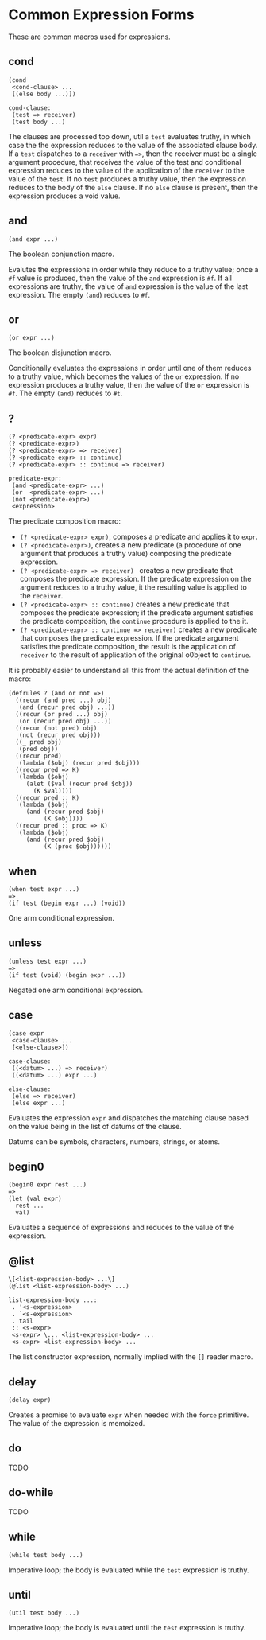 # Common Expression Forms

These are common macros used for expressions.

## cond
```
(cond
 <cond-clause> ...
 [(else body ...)])

cond-clause:
 (test => receiver)
 (test body ...)
```

The clauses are processed top down, util a `test` evaluates truthy, in
which case the the expression reduces to the value of the associated
clause body.  If a `test` dispatches to a `receiver` with `=>`, then
the receiver must be a single argument procedure, that receives the
value of the test and conditional expression reduces to the value of
the application of the `receiver` to the value of the `test`. If no
`test` produces a truthy value, then the expression reduces to the
body of the `else` clause. If no `else` clause is present, then the
expression produces a void value.

## and
```
(and expr ...)
```

The boolean conjunction macro.

Evalutes the expressions in order while they reduce to a truthy value;
once a `#f` value is produced, then the value of the `and` expression
is `#f`. If all expressions are truthy, the value of `and` expression
is the value of the last expression. The empty `(and`) reduces to
`#f`.

## or
```
(or expr ...)
```
The boolean disjunction macro.

Conditionally evaluates the expressions in order until one of them
reduces to a truthy value, which becomes the values of the `or`
expression. If no expression produces a truthy value, then the value
of the `or` expression is `#f`. The empty `(and)` reduces to `#t`.

## ?
```
(? <predicate-expr> expr)
(? <predicate-expr>)
(? <predicate-expr> => receiver)
(? <predicate-expr> :: continue)
(? <predicate-expr> :: continue => receiver)

predicate-expr:
 (and <predicate-expr> ...)
 (or  <predicate-expr> ...)
 (not <predicate-expr>)
 <expression>
```

The predicate composition macro:
- `(? <predicate-expr> expr)`, composes a predicate and applies it to `expr`.
- `(? <predicate-expr>)`, creates a new predicate (a procedure of one argument that produces a truthy value) composing the predicate expression.
- `(? <predicate-expr> => receiver) ` creates a new predicate that composes the predicate expression. If the predicate expression on the argument reduces to a truthy value, it the resulting value is applied to the `receiver`.
- `(? <predicate-expr> :: continue)` creates a new predicate that composes the predicate expression; if the predicate argument satisfies the predicate composition, the `continue` procedure is applied to the it.
- `(? <predicate-expr> :: continue => receiver)` creates a new predicate that composes the predicate expression. If the predicate argument satisfies the predicate composition, the result is the application of `receiver` to the result of application of the original o0bject to `continue`.

It is probably easier to understand all this from the actual definition of the macro:
```
(defrules ? (and or not =>)
  ((recur (and pred ...) obj)
   (and (recur pred obj) ...))
  ((recur (or pred ...) obj)
   (or (recur pred obj) ...))
  ((recur (not pred) obj)
   (not (recur pred obj)))
  ((_ pred obj)
   (pred obj))
  ((recur pred)
   (lambda ($obj) (recur pred $obj)))
  ((recur pred => K)
   (lambda ($obj)
     (alet ($val (recur pred $obj))
       (K $val))))
  ((recur pred :: K)
   (lambda ($obj)
     (and (recur pred $obj)
          (K $obj))))
  ((recur pred :: proc => K)
   (lambda ($obj)
     (and (recur pred $obj)
          (K (proc $obj))))))
```

## when
```
(when test expr ...)
=>
(if test (begin expr ...) (void))
```

One arm conditional expression.

## unless
```
(unless test expr ...)
=>
(if test (void) (begin expr ...))
```

Negated one arm conditional expression.

## case
```
(case expr
 <case-clause> ...
 [<else-clause>])

case-clause:
 ((<datum> ...) => receiver)
 ((<datum> ...) expr ...)

else-clause:
 (else => receiver)
 (else expr ...)
```

Evaluates the expression `expr` and dispatches the matching clause
based on the value being in the list of datums of the clause.

Datums can be symbols, characters, numbers, strings, or atoms.


## begin0
```
(begin0 expr rest ...)
=>
(let (val expr)
  rest ...
  val)
```

Evaluates a sequence of expressions and reduces to the value of the
expression.

## @list
```
\[<list-expression-body> ...\]
(@list <list-expression-body> ...)

list-expression-body ...:
 . '<s-expression>
 . `<s-expression>
 . tail
 :: <s-expr>
 <s-expr> \... <list-expression-body> ...
 <s-expr> <list-expression-body> ...
```

The list constructor expression, normally implied with the `[]` reader
macro.

## delay
```
(delay expr)
```

Creates a promise to evaluate `expr` when needed with the `force`
primitive.  The value of the expression is memoized.

## do
TODO

## do-while
TODO


## while
```
(while test body ...)
```

Imperative loop; the body is evaluated while the `test` expression is truthy.

## until
```
(util test body ...)
```

Imperative loop; the body is evaluated until the `test` expression is truthy.
